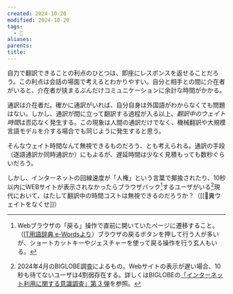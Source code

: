 ```yaml
---
created: 2024-10-20
modified: 2024-10-20
tags:
  - 💭
aliases: 
parents: 
title: 
---
```

自力で翻訳できることの利点のひとつは、即座にレスポンスを返せることだろう。この利点は会話の場面で考えるとわかりやすい。自分と相手との間に介在者がいると、介在者が挟まるぶんだけコミュニケーションに余計な時間がかかる。

通訳は介在者だ。確かに通訳がいれば、自分自身は外国語がわからなくても問題はない。しかし、通訳が間に立って翻訳する過程が入る以上、*翻訳中のウェイト時間*は否応なく発生する。この現象は人間の通訳だけでなく、機械翻訳や大規模言語モデルを介する場合でも同じように発生すると思う。

そんなウェイト時間なんて無視できるものだろう、とも考えられる。通訳の手段（逐語通訳か同時通訳か）にもよるが、遅延時間は少なく見積もっても数秒ぐらいだろう。

しかし、インターネットの回線速度が「人権」という言葉で揶揄されたり、10秒以内にWEBサイトが表示されなかったらブラウザバック[^ブラウザバックとは]するユーザがいる[^BIGLOBE調査による]現代において、はたして翻訳中の時間コストは無視できるのだろうか？（[[💬糞ウェイトをなくせ]]）

[^ブラウザバックとは]: Webブラウザの「戻る」操作で直前に開いていたページに遷移すること。（[IT用語辞典 e-Wordsより](https://e-words.jp/w/%E3%83%96%E3%83%A9%E3%82%A6%E3%82%B6%E3%83%90%E3%83%83%E3%82%AF.html)）ブラウザの戻るボタンを押して行う人が多いが、ショートカットキーやジェスチャーを使って戻る操作を行う玄人もいる。
[^BIGLOBE調査による]: 2024年4月のBIGLOBE調査によるもの。Webサイトの表示が遅い場合、10秒も待てないユーザは4割弱存在する。詳しくはBIGLOBEの[「インターネット利用に関する意識調査」第 3 弾](https://www.biglobe.co.jp/pressroom/info/2024/04/240409-1)を参照。
